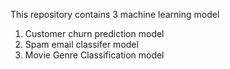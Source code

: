 This repository contains 3 machine learning model 
1) Customer churn prediction model
2) Spam email classifer model
3) Movie Genre Classification model
